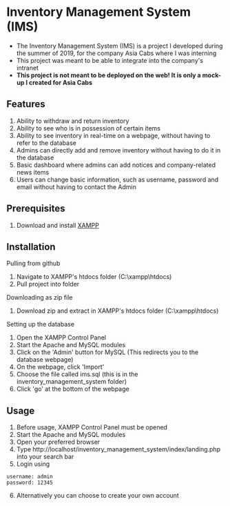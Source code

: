 # Inventory Management System (IMS)
- The Inventory Management System (IMS) is a project I developed during the summer of 2019, for the company Asia Cabs where I was interning
- This project was meant to be able to integrate into the company's intranet
- **This project is not meant to be deployed on the web! It is only a mock-up I created for Asia Cabs**

## Features
1. Ability to withdraw and return inventory
2. Ability to see who is in possession of certain items
3. Ability to see inventory in real-time on a webpage, without having to refer to the database
4. Admins can directly add and remove inventory without having to do it in the database
5. Basic dashboard where admins can add notices and company-related news items
6. Users can change basic information, such as username, password and email without having to contact the Admin

## Prerequisites
1. Download and install [XAMPP](https://www.apachefriends.org/index.html)

## Installation
Pulling from github
1. Navigate to XAMPP's htdocs folder (C:\xampp\htdocs)
2. Pull project into folder

Downloading as zip file
1. Download zip and extract in XAMPP's htdocs folder (C:\xampp\htdocs)

Setting up the database
1. Open the XAMPP Control Panel
2. Start the Apache and MySQL modules
3. Click on the 'Admin' button for MySQL (This redirects you to the database webpage)
4. On the webpage, click 'Import'
5. Choose the file called ims.sql (this is in the inventory_management_system folder)
6. Click 'go' at the bottom of the webpage

## Usage
1. Before usage, XAMPP Control Panel must be opened
2. Start the Apache and MySQL modules
3. Open your preferred browser
4. Type http://localhost/inventory_management_system/index/landing.php into your search bar
5. Login using
```
username: admin
password: 12345
```
6. Alternatively you can choose to create your own account
